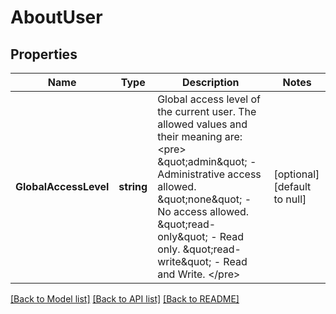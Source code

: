 # AboutUser

## Properties
Name | Type | Description | Notes
------------ | ------------- | ------------- | -------------
**GlobalAccessLevel** | **string** | Global access level of the current user. The allowed values and their meaning are:  &lt;pre&gt; \&quot;admin\&quot; - Administrative access allowed. \&quot;none\&quot; - No access allowed. \&quot;read-only\&quot; - Read only. \&quot;read-write\&quot; - Read and Write. &lt;/pre&gt;  | [optional] [default to null]

[[Back to Model list]](../README.md#documentation-for-models) [[Back to API list]](../README.md#documentation-for-api-endpoints) [[Back to README]](../README.md)


